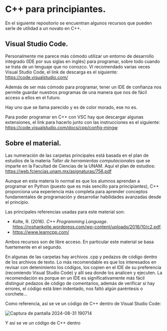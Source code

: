 # C++ para principiantes.
En el siguiente repositorio se encuentran algunos recursos que pueden serle de utilidad a un novato en C++.
## Visual Studio Code.
Personalmente me parece más cómodo utilizar un entorno de desarrollo integrado (IDE por sus siglas en inglés) para programar, sobre todo cuando se trata de un lenguaje que no conozco. Vi recomendado varias veces Visual Studio Code, el link de descarga es el siguiente: https://code.visualstudio.com/

Además de ser más cómodo para programar, tener un IDE de confianza nos permite guardar nuestros programas de una manera que nos de fácil acceso a ellos en el futuro.

Hay uno que se llama parecido y es de color morado, ese no es.

Para poder programar en C++ con VSC hay que descargar algunas extensiones, el link para hacerlo junto con las instrucciones es el siguiente: https://code.visualstudio.com/docs/cpp/config-mingw

## Sobre el material.
Las numeración de las carpetas principales está basada en el plan de estudios de la materia *Taller de herramientas computacionales* que se imparte en la Facultad de Ciencias de la UNAM. Aquí el plan de estudios: https://web.fciencias.unam.mx/asignaturas/756.pdf

Aunque en esta materia lo normal es que los alumnos aprendan a programar en Python (puesto que es más sencillo para principiantes), C++ proporciona una experiencia más completa para aprender conceptos fundamentales de programación y desarrollar habilidades avanzadas desde el principio.

Las principales referencias usadas para este material son:
* Kolte, R. (2016). *C++ Programming Language*. https://roshankolte.wordpress.com/wp-content/uploads/2016/10/c2.pdf. 
* https://www.learncpp.com/ 

Ambos recursos son de libre acceso. En particular este material se basa fuertemente en el segundo.

En algunas de las carpetas hay archivos .cpp y pedazos de código dentro de los archivos de texto. Lo más recomendable es que los interesados en revisar con detenimiento los códigos, los copien en el IDE de su preferencia (recomiendo Visual Studio Code) y allí sea donde los analicen y ejecuten. La recomendación es porque en un IDE es significativamente más fácil distinguir pedazos de código de comentarios, además de verificar si hay errores, el código está bien indentado, nos faltó algún paréntesis o corchete...

Como referencia, así se ve un código de C++ dentro de Visual Studio Code:

![Captura de pantalla 2024-08-31 190714](https://github.com/user-attachments/assets/766d4f0e-e456-402f-95be-59a5956e5297)

Y así se ve un código de C++ dentro


